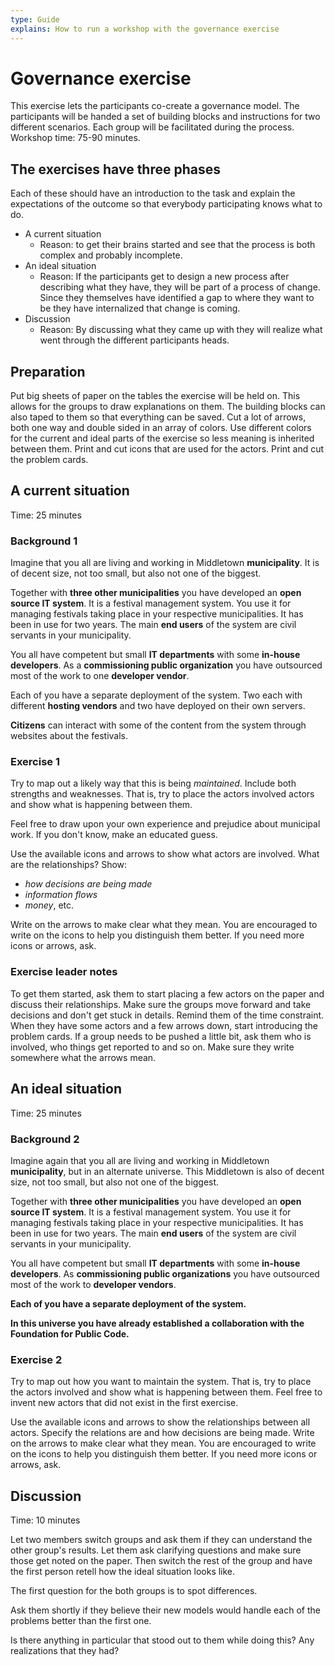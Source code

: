 ```yaml
---
type: Guide
explains: How to run a workshop with the governance exercise
---
```


# Governance exercise

This exercise lets the participants co-create a governance model. The participants will be handed a set of building blocks and instructions for two different scenarios. Each group will be facilitated during the process. Workshop time: 75-90 minutes.

## The exercises have three phases

Each of these should have an introduction to the task and explain the expectations of the outcome so that everybody participating knows what to do.

* A current situation
  * Reason: to get their brains started and see that the process is both complex and probably incomplete.
* An ideal situation
  * Reason: If the participants get to design a new process after describing what they have, they will be part of a process of change. Since they themselves have identified a gap to where they want to be they have internalized that change is coming.
* Discussion
  * Reason: By discussing what they came up with they will realize what went through the different participants heads.

## Preparation

Put big sheets of paper on the tables the exercise will be held on. This allows for the groups to draw explanations on them. The building blocks can also taped to them so that everything can be saved. Cut a lot of arrows, both one way and double sided in an array of colors. Use different colors for the current and ideal parts of the exercise so less meaning is inherited between them. Print and cut icons that are used for the actors. Print and cut the problem cards.

## A current situation

Time: 25 minutes

### Background 1

Imagine that you all are living and working in Middletown **municipality**. It is of decent size, not too small, but also not one of the biggest.

Together with **three other municipalities** you have developed an **open source IT system**. It is a festival management system. You use it for managing festivals taking place in your respective municipalities. It has been in use for two years. The main **end users** of the system are civil servants in your municipality.

You all have competent but small **IT departments** with some **in-house developers**. As a **commissioning public organization** you have outsourced most of the work to one **developer vendor**.

Each of you have a separate deployment of the system. Two each with different **hosting vendors** and two have deployed on their own servers.

**Citizens** can interact with some of the content from the system through websites about the festivals.

### Exercise 1

Try to map out a likely way that this is being _maintained_. Include both strengths and weaknesses. That is, try to place the actors involved actors and show what is happening between them.

Feel free to draw upon your own experience and prejudice about municipal work. If you don't know, make an educated guess.

Use the available icons and arrows to show what actors are involved. What are the relationships? Show:

* _how decisions are being made_
* _information flows_
* _money_, etc.

Write on the arrows to make clear what they mean. You are encouraged to write on the icons to help you distinguish them better. If you need more icons or arrows, ask.

### Exercise leader notes

To get them started, ask them to start placing a few actors on the paper and discuss their relationships. Make sure the groups move forward and take decisions and don't get stuck in details. Remind them of the time constraint. When they have some actors and a few arrows down, start introducing the problem cards. If a group needs to be pushed a little bit, ask them who is involved, who things get reported to and so on. Make sure they write somewhere what the arrows mean.

## An ideal situation

Time: 25 minutes

### Background 2

Imagine again that you all are living and working in Middletown **municipality**, but in an alternate universe. This Middletown is also of decent size, not too small, but also not one of the biggest.

Together with **three other municipalities** you have developed an **open source IT system**. It is a festival management system. You use it for managing festivals taking place in your respective municipalities. It has been in use for two years. The main **end users** of the system are civil servants in your municipality.

You all have competent but small **IT departments** with some **in-house developers**. As **commissioning public organizations** you have outsourced most of the work to **developer vendors**.

**Each of you have a separate deployment of the system.**

**In this universe you have already established a collaboration with the Foundation for Public Code.**

### Exercise 2

Try to map out how you want to maintain the system. That is, try to place the actors involved and show what is happening between them. Feel free to invent new actors that did not exist in the first exercise.

Use the available icons and arrows to show the relationships between all actors. Specify the relations are and how decisions are being made. Write on the arrows to make clear what they mean. You are encouraged to write on the icons to help you distinguish them better. If you need more icons or arrows, ask.

## Discussion

Time: 10 minutes

Let two members switch groups and ask them if they can understand the other group's results. Let them ask clarifying questions and make sure those get noted on the paper. Then switch the rest of the group and have the first person retell how the ideal situation looks like.

The first question for the both groups is to spot differences.

Ask them shortly if they believe their new models would handle each of the problems better than the first one.

Is there anything in particular that stood out to them while doing this? Any realizations that they had?
